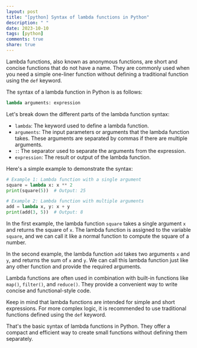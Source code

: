 ```yaml
---
layout: post
title: "[python] Syntax of lambda functions in Python"
description: " "
date: 2023-10-10
tags: [python]
comments: true
share: true
---
```


Lambda functions, also known as anonymous functions, are short and concise functions that do not have a name. They are commonly used when you need a simple one-liner function without defining a traditional function using the `def` keyword.

The syntax of a lambda function in Python is as follows:

```python
lambda arguments: expression
```

Let's break down the different parts of the lambda function syntax:

- `lambda`: The keyword used to define a lambda function.
- `arguments`: The input parameters or arguments that the lambda function takes. These arguments are separated by commas if there are multiple arguments.
- `:`: The separator used to separate the arguments from the expression.
- `expression`: The result or output of the lambda function.

Here's a simple example to demonstrate the syntax:

```python
# Example 1: Lambda function with a single argument
square = lambda x: x ** 2
print(square(5))  # Output: 25

# Example 2: Lambda function with multiple arguments
add = lambda x, y: x + y
print(add(3, 5))  # Output: 8
```

In the first example, the lambda function `square` takes a single argument `x` and returns the square of `x`. The lambda function is assigned to the variable `square`, and we can call it like a normal function to compute the square of a number.

In the second example, the lambda function `add` takes two arguments `x` and `y`, and returns the sum of `x` and `y`. We can call this lambda function just like any other function and provide the required arguments.

Lambda functions are often used in combination with built-in functions like `map()`, `filter()`, and `reduce()`. They provide a convenient way to write concise and functional-style code.

Keep in mind that lambda functions are intended for simple and short expressions. For more complex logic, it is recommended to use traditional functions defined using the `def` keyword.

That's the basic syntax of lambda functions in Python. They offer a compact and efficient way to create small functions without defining them separately.